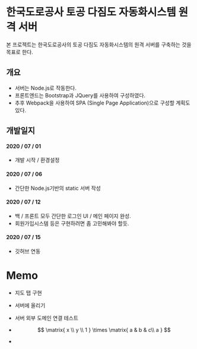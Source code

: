 # 한국도로공사 토공 다짐도 자동화시스템 원격 서버

본 프로젝트는 한국도로공사의 토공 다짐도 자동화시스템의 원격 서버를 구축하는 것을 목표로 한다.

## 개요

- 서버는 Node.js로 작동한다.
- 프론트엔드는 Bootstrap과 JQuery를 사용하여 구성하였다.
- 추후 Webpack을 사용하여 SPA (Single Page Application)으로 구성할 계획도 있다.

## 개발일지

#### 2020 / 07 / 01

- 개발 시작 / 환경설정

#### 2020 / 07 / 06

- 간단한 Node.js기반의 static 서버 작성

#### 2020 / 07 / 12

- 백 / 프론트 모두 간단한 로그인 UI / 메인 페이지 완성.
- 회원가입시스템 등은 구현하려면 좀 고민해봐야 할듯.

#### 2020 / 07 / 15

- 깃허브 연동

# Memo

- 지도 탭 구현

- 서버에 올리기

- 서버 외부 도메인 연결 테스트

- 
  $$
  \matrix{
  x \\
  y \\
  1
  }
  \times
  \matrix{
  a & b & c\\
  a
  }
  $$
  

- 